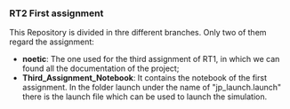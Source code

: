 ### RT2 First assignment ###
This Repository is divided in thre different branches. Only two of them regard the assignment:
* **noetic**: The one used for the third assignment of RT1, in which we can found all the documentation of the project;
* **Third_Assignment_Notebook**: It contains the notebook of the first assignment. In the folder launch under the name of "jp_launch.launch" there is the launch file which can be used to launch the simulation.
